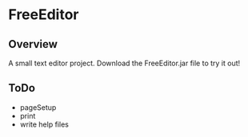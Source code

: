 # FreeEditor
## Overview
A small text editor project. Download the FreeEditor.jar file to try it out!

## ToDo
- pageSetup
- print
- write help files
